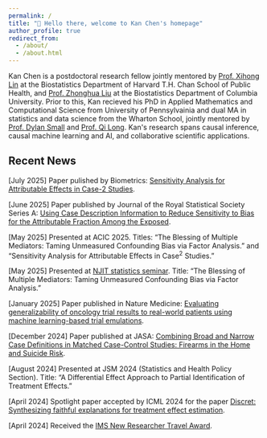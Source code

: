 ```yaml
---
permalink: /
title: "👋 Hello there, welcome to Kan Chen's homepage"
author_profile: true
redirect_from: 
  - /about/
  - /about.html
---
```


Kan Chen is a postdoctoral research fellow jointly mentored by [Prof. Xihong Lin](https://hsph.harvard.edu/research/lin-lab/) at the Biostatistics Department of Harvard T.H. Chan School of Public Health, and  [Prof. Zhonghua Liu](https://www.publichealth.columbia.edu/profile/zhonghua-liu-scd) at the Biostatistics Department of Columbia University. Prior to this, Kan recieved his PhD in Applied Mathematics and Computational Science from University of Pennsylvainia and dual MA in statistics and data science from the Wharton School, jointly mentored by [Prof. Dylan Small](https://statistics.wharton.upenn.edu/profile/dsmall/) and [Prof. Qi Long](https://www.med.upenn.edu/apps/faculty/index.php/g275/p8939931). Kan's research spans causal inference, causal machine learning and AI, and collaborative scientific applications.



Recent News
------

[July 2025] Paper pulished by Biometrics: [Sensitivity Analysis for Attributable Effects in Case-2 Studies](https://academic.oup.com/biometrics/article-abstract/81/3/ujaf102/8240119?redirectedFrom=fulltext).

[June 2025] Paper published by Journal of the Royal Statistical Society Series A: [Using Case Description Information to Reduce Sensitivity to Bias for the Attributable Fraction Among the Exposed](https://academic.oup.com/jrsssa/advance-article/doi/10.1093/jrsssa/qnaf066/8180203?searchresult=1).

[May 2025] Presented at ACIC 2025. Titles: “The Blessing of Multiple Mediators: Taming Unmeasured Confounding Bias via Factor Analysis.” and “Sensitivity Analysis for Attributable Effects in Case<sup>2</sup> Studies.”

[May 2025] Presented at [NJIT statistics seminar](https://math.njit.edu/statistics-seminar-spring-2025). Title: “The Blessing of Multiple Mediators: Taming Unmeasured Confounding Bias via Factor Analysis.”

[January 2025] Paper published in Nature Medicine: [Evaluating generalizability of oncology trial results to real-world patients using machine learning-based trial emulations](https://www.nature.com/articles/s41591-024-03352-5).

[December 2024] Paper published at JASA: [Combining Broad and Narrow Case Definitions in Matched Case-Control Studies: Firearms in the Home and Suicide Risk](https://www.tandfonline.com/doi/abs/10.1080/01621459.2024.2441519).

[August 2024] Presented at JSM 2024 (Statistics and Health Policy Section). Title: “A Differential Effect Approach to Partial Identification of Treatment Effects.”

[April 2024] Spotlight paper accepted by ICML 2024 for the paper [Discret: Synthesizing faithful explanations for treatment effect estimation](https://arxiv.org/abs/2406.00611).

[April 2024] Received the [IMS New Researcher Travel Award](https://hsph.harvard.edu/biostatistics/news/kan-chen-receives-institute-of-mathematical-statistics-new-researcher-travel-award-to-attend-jsm/).














